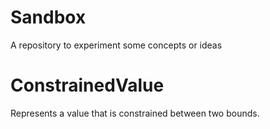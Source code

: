 # Sandbox
A repository to experiment some concepts or ideas

# ConstrainedValue<T>
Represents a value that is constrained between two bounds.
